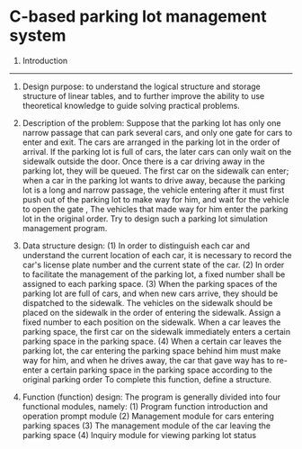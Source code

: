 C-based parking lot management system
===
1. Introduction
------
1. Design purpose: to understand the logical structure and storage structure of linear tables, and to further improve the ability to use theoretical knowledge to guide solving practical problems.
2. Description of the problem: Suppose that the parking lot has only one narrow passage that can park several cars, and only one gate for cars to enter and exit. The cars are arranged in the parking lot in the order of arrival. If the parking lot is full of cars, the later cars can only wait on the sidewalk outside the door. Once there is a car driving away in the parking lot, they will be queued. The first car on the sidewalk can enter; when a car in the parking lot wants to drive away, because the parking lot is a long and narrow passage, the vehicle entering after it must first push out of the parking lot to make way for him, and wait for the vehicle to open the gate , The vehicles that made way for him enter the parking lot in the original order. Try to design such a parking lot simulation management program.


2. Data structure design:
(1) In order to distinguish each car and understand the current location of each car, it is necessary to record the car's license plate number and the current state of the car.
(2) In order to facilitate the management of the parking lot, a fixed number shall be assigned to each parking space.
(3) When the parking spaces of the parking lot are full of cars, and when new cars arrive, they should be dispatched to the sidewalk. The vehicles on the sidewalk should be placed on the sidewalk in the order of entering the sidewalk. Assign a fixed number to each position on the sidewalk. When a car leaves the parking space, the first car on the sidewalk immediately enters a certain parking space in the parking space.
(4) When a certain car leaves the parking lot, the car entering the parking space behind him must make way for him, and when he drives away, the car that gave way has to re-enter a certain parking space in the parking space according to the original parking order To complete this function, define a structure.


3. Function (function) design:
The program is generally divided into four functional modules, namely:
(1) Program function introduction and operation prompt module
(2) Management module for cars entering parking spaces
(3) The management module of the car leaving the parking space
(4) Inquiry module for viewing parking lot status
